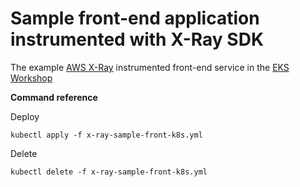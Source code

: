 # Sample front-end application instrumented with X-Ray SDK

The example [AWS X-Ray](https://aws.amazon.com/xray/) instrumented front-end service in the [EKS Workshop](https://eksworkshop.com/)

**Command reference**

Deploy
```
kubectl apply -f x-ray-sample-front-k8s.yml
```

Delete
```
kubectl delete -f x-ray-sample-front-k8s.yml
```

